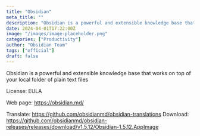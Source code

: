 ```yaml
---
title: "Obsidian"
meta_title: ""
description: "Obsidian is a powerful and extensible knowledge base that works on top of your local folder of plain text files"
date: 2024-04-01T17:22:00Z
image: "/images/image-placeholder.png"
categories: ["Productivity"]
author: "Obsidian Team"
tags: ["official"]
draft: false
---
```


Obsidian is a powerful and extensible knowledge base that works on top of your local folder of plain text files

License: EULA

Web page: https://obsidian.md/

Translate: https://github.com/obsidianmd/obsidian-translations
Download: https://github.com/obsidianmd/obsidian-releases/releases/download/v1.5.12/Obsidian-1.5.12.AppImage
